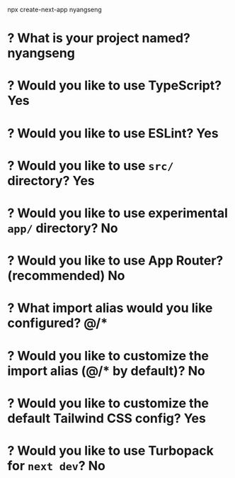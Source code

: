 npx create-next-app nyangseng

# ? What is your project named? nyangseng

# ? Would you like to use TypeScript? Yes

# ? Would you like to use ESLint? Yes

# ? Would you like to use `src/` directory? Yes

# ? Would you like to use experimental `app/` directory? No

# ? Would you like to use App Router? (recommended) No

# ? What import alias would you like configured? @/\*

# ? Would you like to customize the import alias (@/\* by default)? No

# ? Would you like to customize the default Tailwind CSS config? Yes

# ? Would you like to use Turbopack for `next dev`? No